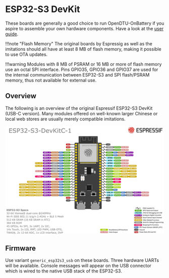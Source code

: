 # ESP32-S3 DevKit

These boards are generally a good choice to run OpenDTU-OnBattery if you aspire
to assemble your own hardware components. Have a look at the [user
guide](https://docs.espressif.com/projects/esp-idf/en/stable/esp32s3/hw-reference/esp32s3/user-guide-devkitc-1.html).

!!!note "Flash Memory"
    The original boards by Espressig as well as the imitations should all have
    at least 8 MB of flash memory, making it possible to use OTA updates.

!!!warning
    Modules with 8 MB of PSRAM or 16 MB or more of flash memory use an octal
    SPI interface. Pins GPIO35, GPIO36 and GPIO37 are used for the internal
    communication between ESP32-S3 and SPI flash/PSRAM memory, thus not
    available for external use.

## Overview

The following is an overview of the original Espressif ESP32-S3 DevKit (USB-C
version). Many modules offered on well-known larger Chinese or local web stores
are usually merely compatible imitations.

![](../assets/images/hardware/espressif_esp32_s3_devkit_overview.jpg)

## Firmware

Use variant `generic_esp32s3_usb` on these boards. Three hardware UARTs will be
available. Console messages will appear on the USB connector which is wired to
the native USB stack of the ESP32-S3.